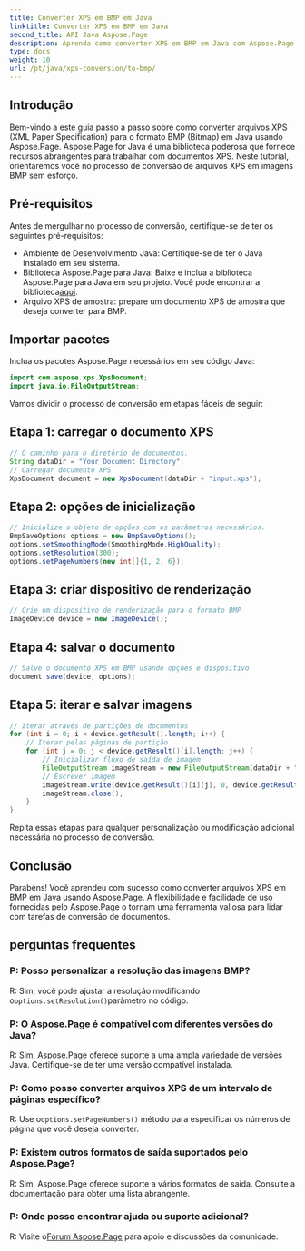 ```yaml
---
title: Converter XPS em BMP em Java
linktitle: Converter XPS em BMP em Java
second_title: API Java Aspose.Page
description: Aprenda como converter XPS em BMP em Java com Aspose.Page. Siga nosso guia fácil para conversão de documentos eficiente e de alta qualidade.
type: docs
weight: 10
url: /pt/java/xps-conversion/to-bmp/
---
```

## Introdução
Bem-vindo a este guia passo a passo sobre como converter arquivos XPS (XML Paper Specification) para o formato BMP (Bitmap) em Java usando Aspose.Page. Aspose.Page for Java é uma biblioteca poderosa que fornece recursos abrangentes para trabalhar com documentos XPS. Neste tutorial, orientaremos você no processo de conversão de arquivos XPS em imagens BMP sem esforço.
## Pré-requisitos
Antes de mergulhar no processo de conversão, certifique-se de ter os seguintes pré-requisitos:
- Ambiente de Desenvolvimento Java: Certifique-se de ter o Java instalado em seu sistema.
-  Biblioteca Aspose.Page para Java: Baixe e inclua a biblioteca Aspose.Page para Java em seu projeto. Você pode encontrar a biblioteca[aqui](https://releases.aspose.com/page/java/).
- Arquivo XPS de amostra: prepare um documento XPS de amostra que deseja converter para BMP.
## Importar pacotes
Inclua os pacotes Aspose.Page necessários em seu código Java:
```java
import com.aspose.xps.XpsDocument;
import java.io.FileOutputStream;
```
Vamos dividir o processo de conversão em etapas fáceis de seguir:
## Etapa 1: carregar o documento XPS
```java
// O caminho para o diretório de documentos.
String dataDir = "Your Document Directory";
// Carregar documento XPS
XpsDocument document = new XpsDocument(dataDir + "input.xps");
```
## Etapa 2: opções de inicialização
```java
// Inicialize o objeto de opções com os parâmetros necessários.
BmpSaveOptions options = new BmpSaveOptions();
options.setSmoothingMode(SmoothingMode.HighQuality);
options.setResolution(300);
options.setPageNumbers(new int[]{1, 2, 6});
```
## Etapa 3: criar dispositivo de renderização
```java
// Crie um dispositivo de renderização para o formato BMP
ImageDevice device = new ImageDevice();
```
## Etapa 4: salvar o documento
```java
// Salve o documento XPS em BMP usando opções e dispositivo
document.save(device, options);
```
## Etapa 5: iterar e salvar imagens
```java
// Iterar através de partições de documentos
for (int i = 0; i < device.getResult().length; i++) {
    // Iterar pelas páginas de partição
    for (int j = 0; j < device.getResult()[i].length; j++) {
        // Inicializar fluxo de saída de imagem
        FileOutputStream imageStream = new FileOutputStream(dataDir + "XPStoBMP" + "_" + (i + 1) + "_" + (j + 1) + ".bmp");
        // Escrever imagem
        imageStream.write(device.getResult()[i][j], 0, device.getResult()[i][j].length);
        imageStream.close();
    }
}
```
Repita essas etapas para qualquer personalização ou modificação adicional necessária no processo de conversão.
## Conclusão
Parabéns! Você aprendeu com sucesso como converter arquivos XPS em BMP em Java usando Aspose.Page. A flexibilidade e facilidade de uso fornecidas pelo Aspose.Page o tornam uma ferramenta valiosa para lidar com tarefas de conversão de documentos.
## perguntas frequentes
### P: Posso personalizar a resolução das imagens BMP?
 R: Sim, você pode ajustar a resolução modificando o`options.setResolution()`parâmetro no código.
### P: O Aspose.Page é compatível com diferentes versões do Java?
R: Sim, Aspose.Page oferece suporte a uma ampla variedade de versões Java. Certifique-se de ter uma versão compatível instalada.
### P: Como posso converter arquivos XPS de um intervalo de páginas específico?
 R: Use o`options.setPageNumbers()` método para especificar os números de página que você deseja converter.
### P: Existem outros formatos de saída suportados pelo Aspose.Page?
R: Sim, Aspose.Page oferece suporte a vários formatos de saída. Consulte a documentação para obter uma lista abrangente.
### P: Onde posso encontrar ajuda ou suporte adicional?
 R: Visite o[Fórum Aspose.Page](https://forum.aspose.com/c/page/39) para apoio e discussões da comunidade.